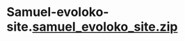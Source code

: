 # Samuel-evoloko-site.[samuel_evoloko_site.zip](https://github.com/user-attachments/files/19717068/samuel_evoloko_site.zip)
